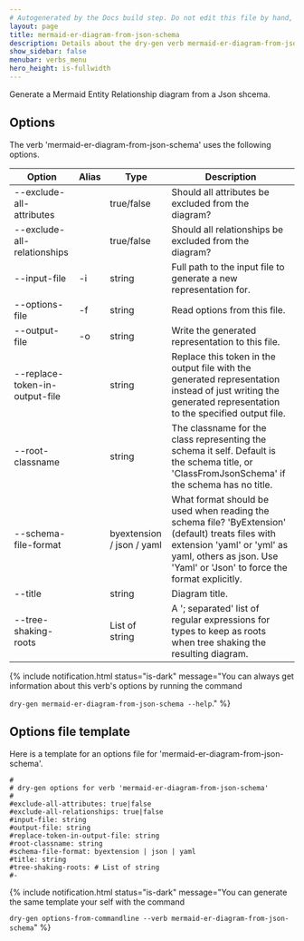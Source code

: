 ```yaml
---
# Autogenerated by the Docs build step. Do not edit this file by hand, as your edits will be overwritten by the next Docs build.
layout: page
title: mermaid-er-diagram-from-json-schema
description: Details about the dry-gen verb mermaid-er-diagram-from-json-schema
show_sidebar: false
menubar: verbs_menu
hero_height: is-fullwidth
---
```

Generate a Mermaid Entity Relationship diagram from a Json shcema. 

## Options
The verb 'mermaid-er-diagram-from-json-schema' uses the following options.

|Option|Alias|Type|Description|
|---|---|---|---|
|--exclude-all-attributes||true/false|Should all attributes be excluded from the diagram?|
|--exclude-all-relationships||true/false|Should all relationships be excluded from the diagram?|
|--input-file|-i|string|Full path to the input file to generate a new representation for.|
|--options-file|-f|string|Read options from this file.|
|--output-file|-o|string|Write the generated representation to this file.|
|--replace-token-in-output-file||string|Replace this token in the output file with the generated representation instead of just writing the generated representation to the specified output file.|
|--root-classname||string|The classname for the class representing the schema it self. Default is the schema title, or 'ClassFromJsonSchema' if the schema has no title.|
|--schema-file-format||byextension / json / yaml|What format should be used when reading the schema file? 'ByExtension' (default) treats files with extension 'yaml' or 'yml' as yaml, others as json. Use 'Yaml' or 'Json' to force the format explicitly.|
|--title||string|Diagram title.|
|--tree-shaking-roots||List of string|A '; separated' list of regular expressions for types to keep as roots when tree shaking the resulting diagram.|

{% include notification.html status="is-dark" 
message="You can always get information about this verb's options by running the command 

`dry-gen mermaid-er-diagram-from-json-schema --help`."
%}
## Options file template
Here is a template for an options file for 'mermaid-er-diagram-from-json-schema'. 
```
#
# dry-gen options for verb 'mermaid-er-diagram-from-json-schema'
#
#exclude-all-attributes: true|false
#exclude-all-relationships: true|false
#input-file: string
#output-file: string
#replace-token-in-output-file: string
#root-classname: string
#schema-file-format: byextension | json | yaml
#title: string
#tree-shaking-roots: # List of string
#- 
```
{% include notification.html status="is-dark" 
message="You can generate the same template your self with the command 

`dry-gen options-from-commandline --verb mermaid-er-diagram-from-json-schema`"
%}
